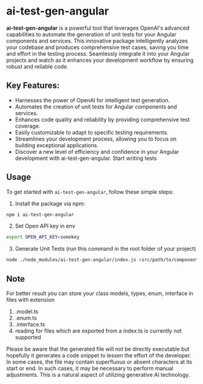 # ai-test-gen-angular

**ai-test-gen-angular** is a powerful tool that leverages OpenAI's advanced capabilities to automate the generation of unit tests for your Angular components and services. This innovative package intelligently analyzes your codebase and produces comprehensive test cases, saving you time and effort in the testing process. Seamlessly integrate it into your Angular projects and watch as it enhances your development workflow by ensuring robust and reliable code.

## Key Features:

- Harnesses the power of OpenAI for intelligent test generation.
- Automates the creation of unit tests for Angular components and services.
- Enhances code quality and reliability by providing comprehensive test coverage.
- Easily customizable to adapt to specific testing requirements.
- Streamlines your development process, allowing you to focus on building exceptional applications.
- Discover a new level of efficiency and confidence in your Angular development with ai-test-gen-angular. Start writing tests

## Usage

To get started with `ai-test-gen-angular`, follow these simple steps:

1. Install the package via npm:

```bash
npm i ai-test-gen-angular
```

2. Set Open API key in env

```bash
export OPEN_API_KEY=somekey
```

3. Generate Unit Tests (run this command in the root folder of your project)

```bash
node ./node_modules/ai-test-gen-angular/index.js <src/path/to/component/or/service/ts-file> <src/path/to/ts-config-file>
```

## Note

For better result you can store your class models, types, enum, interface in files with extension

1. .model.ts
2. .enum.ts
3. .interface.ts
4. reading for files which are exported from a index.ts is currently not supported

Please be aware that the generated file will not be directly executable but hopefully it generates a code snippet to lessen the effort of the developer. In some cases, the file may contain superfluous or absent characters at its start or end. In such cases, it may be necessary to perform manual adjustments. This is a natural aspect of utilizing generative AI technology.
